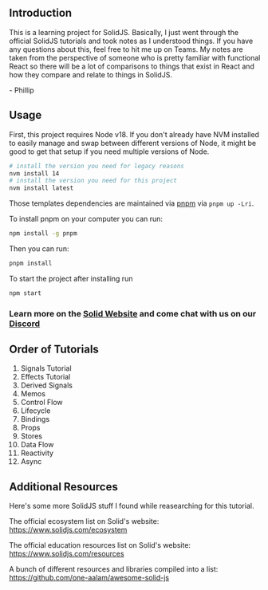 ## Introduction

This is a learning project for SolidJS. Basically, I just went through the official SolidJS tutorials and took notes as I understood things. If you have any questions about this, feel free to hit me up on Teams. My notes are taken from the perspective of someone who is pretty familiar with functional React so there will be a lot of comparisons to things that exist in React and how they compare and relate to things in SolidJS.

\- Phillip

## Usage

First, this project requires Node v18. If you don't already have NVM installed to easily manage and swap between different versions of Node, it might be good to get that setup if you need multiple versions of Node.

```bash
# install the version you need for legacy reasons
nvm install 14
# install the version you need for this project
nvm install latest
```

Those templates dependencies are maintained via [pnpm](https://pnpm.io) via `pnpm up -Lri`.

To install pnpm on your computer you can run:

```bash
npm install -g pnpm
```
Then you can run:

```bash
pnpm install
```
To start the project after installing run

```bash
npm start
```

### Learn more on the [Solid Website](https://solidjs.com) and come chat with us on our [Discord](https://discord.com/invite/solidjs)

## Order of Tutorials

1. Signals Tutorial
2. Effects Tutorial
3. Derived Signals
4. Memos
5. Control Flow
6. Lifecycle
7. Bindings
8. Props
9. Stores
10. Data Flow
11. Reactivity
12. Async

## Additional Resources

Here's some more SolidJS stuff I found while reasearching for this tutorial.

The official ecosystem list on Solid's website:
https://www.solidjs.com/ecosystem

The official education resources list on Solid's website:
https://www.solidjs.com/resources

A bunch of different resources and libraries compiled into a list:
https://github.com/one-aalam/awesome-solid-js
